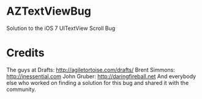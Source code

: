 AZTextViewBug
=============

Solution to the iOS 7 UITextView Scroll Bug

Credits
=============
The guys at Drafts: http://agiletortoise.com/drafts/
Brent Simmons: http://inessential.com
John Gruber: http://daringfireball.net
And everybody else who worked on finding a solution for this bug and shared it with the community.
